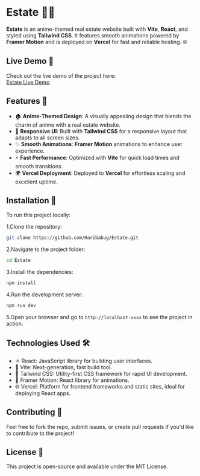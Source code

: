 # Estate 🏡✨

**Estate** is an anime-themed real estate website built with **Vite**, **React**, and styled using **Tailwind CSS**. It features smooth animations powered by **Framer Motion** and is deployed on **Vercel** for fast and reliable hosting. 🌐


## Live Demo 🎥
Check out the live demo of the project here:  
[Estate Live Demo](https://estate-gray.vercel.app/)


## Features 🌟
- 🏠 **Anime-Themed Design**: A visually appealing design that blends the charm of anime with a real estate website.
- 📱 **Responsive UI**: Built with **Tailwind CSS** for a responsive layout that adapts to all screen sizes.
- ✨ **Smooth Animations**: **Framer Motion** animations to enhance user experience.
- ⚡ **Fast Performance**: Optimized with **Vite** for quick load times and smooth transitions.
- 🌍 **Vercel Deployment**: Deployed to **Vercel** for effortless scaling and excellent uptime.
 

## Installation 🚀

To run this project locally:

1.Clone the repository:
```bash
git clone https://github.com/Haribabug/Estate.git
 ```
2.Navigate to the project folder:
  ```bash
  cd Estate 
  ```
3.Install the dependencies:
   ```bash
  npm install

   ```
4.Run the development server:
   ```bash
  npm run dev

   ```
5.Open your browser and go to ``` http://localhost:xxxx ``` to see the project in action.


## Technologies Used 🛠️
- ⚛️ React: JavaScript library for building user interfaces.
- 🚀 Vite: Next-generation, fast build tool.
- 🌈 Tailwind CSS: Utility-first CSS framework for rapid UI development.
- 💨 Framer Motion: React library for animations.
- 🌐 Vercel: Platform for frontend frameworks and static sites, ideal for deploying React apps.
  

## Contributing 🤝
Feel free to fork the repo, submit issues, or create pull requests if you'd like to contribute to the project!


## License 📄
This project is open-source and available under the MIT License.

